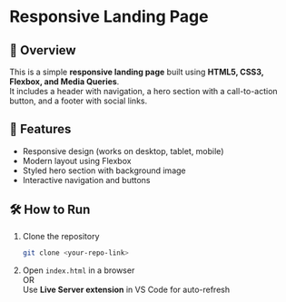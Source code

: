 # Responsive Landing Page

## 📌 Overview
This is a simple **responsive landing page** built using **HTML5, CSS3, Flexbox, and Media Queries**.  
It includes a header with navigation, a hero section with a call-to-action button, and a footer with social links.

## 🚀 Features
- Responsive design (works on desktop, tablet, mobile)
- Modern layout using Flexbox
- Styled hero section with background image
- Interactive navigation and buttons

## 🛠 How to Run
1. Clone the repository  
   ```bash
   git clone <your-repo-link>
   ```
2. Open `index.html` in a browser  
   OR  
   Use **Live Server extension** in VS Code for auto-refresh
